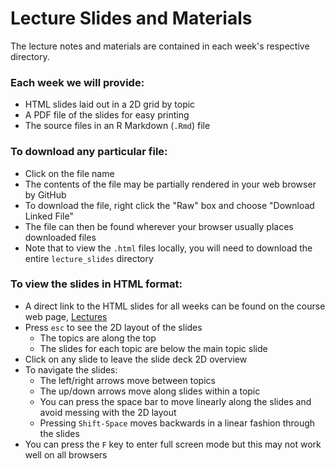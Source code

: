 # Lecture Slides and Materials

The lecture notes and materials are contained in each week's respective directory.

### Each week we will provide:

- HTML slides laid out in a 2D grid by topic
- A PDF file of the slides for easy printing
- The source files in an R Markdown (`.Rmd`) file

### To download any particular file:

- Click on the file name
- The contents of the file may be partially rendered in your web browser by GitHub
- To download the file, right click the "Raw" box and choose "Download Linked File"
- The file can then be found wherever your browser usually places downloaded files
- Note that to view the `.html` files locally, you will need to download the entire `lecture_slides` directory

### To view the slides in HTML format:

- A direct link to the HTML slides for all weeks can be found on the course web page, [Lectures](https://jdstorey.github.io/asdscourse/lectures/)
- Press `esc` to see the 2D layout of the slides
    - The topics are along the top
    - The slides for each topic are below the main topic slide
- Click on any slide to leave the slide deck 2D overview
- To navigate the slides:
    - The left/right arrows move between topics
    - The up/down arrows move along slides within a topic
    - You can press the space bar to move linearly along the slides and avoid messing with the 2D layout
    - Pressing `Shift-Space` moves backwards in a linear fashion through the slides
- You can press the `F` key to enter full screen mode but this may not work well on all browsers
